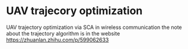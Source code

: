 # UAV trajecory optimization
UAV trajectory optimization via SCA in wireless communication
the note about the trajectory algorithm is in the website https://zhuanlan.zhihu.com/p/599062633
